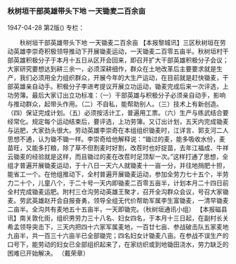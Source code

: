 ### 秋树垣干部英雄带头下地  一天锄麦二百余亩

1947-04-28
第2版()
专栏：

　　秋树垣干部英雄带头下地
    一天锄麦二百余亩
    【本报黎城讯】三区秋树垣在劳动英雄李崇奇积极领导推动下开展锄麦运动，一天锄麦二百零五亩半。秋树垣村干部英雄积极分子于本月十五日从区开会回来，即召开扩大干部英雄积极分子会议；大家研究要想达到耕三余一，必须深耕细作，群众在土地改革后主要要求就是生产，我们必须用全力组织群众，开展今年的大生产运动，在目前就是赶快锄麦，干部英雄亲自动手。积极分子李进考提议开展立功运动，锄麦完成后来一次评选，上功劳簿。最后大家订出立功标准：（一）干部英雄与积极分子必须亲自动手，影响与推动群众，起带头作用。（二）不自私，能帮助别人。（三）技术上有新创造。（四）保证完成计划。（五）必须按活计工，普遍用工票。（六）生产与练武结合要经常化。规定每个运动结束后，要评选，上功劳簿。又订出计划，五天内完成锄麦与运肥，大家劲头很大。劳动英雄李崇奇在本组组织锄麦时，江详言、郭支河二人思想不通，认为锄不锄一样。李崇奇给他解释说：“锄过的麦，能多吸收水份，麦苗旺，又能多打粮，除了草不但割麦时好割，改茬时也好捉苗，去年江福成、牛祥云锄麦的经验就是这样，而且锄过的麦在改茬时足顶犁一次。”这样打通了思想，全组才普遍开展锄麦运动，于十八日一天六人就锄麦十一亩一分，并往地捎肥十担，能省工一个。在他组推动下，全村普遍开展锄麦运动，参加全劳力七十五个，半劳力二十个，儿童八个，于二十号一天内即锄麦二百零五亩半，计划本月二十四日前全村完成锄麦运肥。附村三仓沟劳动英雄王聚才，召开全沟群众会议，号召大家锄麦。劳武英雄赵开会自报奋勇，领导全组无代价帮助军属李生富锄麦，一清早锄麦二亩半。全沟共有麦地五十五亩半，一天即锄完。（秋树垣通讯小组）
    【本报磁县讯】南关敦化街，组织男劳力三十八名、妇女四名，于本月十三日起，在副村长关希孟领导突击下，三天内把四十六家军属麦地，一百廿七亩、参战破击队五家麦地九亩半，共一百三十六亩半已全部锄完；四名妇女计锄麦八亩。在参战不误生产的口号下，能劳动的妇女已全部组织起来了，在家纺织或到地锄田浇水，劳力缺乏的困难已开始解决。
                                                    （戴荣章）
